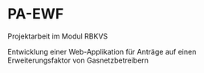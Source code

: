 # PA-EWF
Projektarbeit im Modul RBKVS

Entwicklung einer Web-Applikation für Anträge auf einen Erweiterungsfaktor von Gasnetzbetreibern
